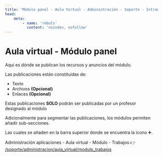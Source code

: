 ```yaml
---
title: 'Módulo panel - Aula Virtual - Administración - Soporte - Intranet'
head:
    meta:
        - name: 'robots'
          content: 'noindex, nofollow'
---
```

<!-- Content -->
# Aula virtual - Módulo panel

Aquí es dónde se publican los recursos y anuncios del módulo.

Las publicaciones están constituidas de:

- Texto
- Archivos **(Opcional)**
- Enlaces **(Opcional)**

Estas publicaciones **SOLO** podrán ser publicadas por un profesor designado al módulo

Adicionalmente para segmentar las publicaciones, los módulos permiten añadir sub-secciones.

Las cuales se añaden en la barra superior donde se encuentra la icono ➕.

Administración aplicaciones - Aula virtual - Módulo - Trabajos 👉
[/soporte/administracion/aula_virtual/modulo_trabajos](/soporte/administracion/aula_virtual/modulo_trabajos)
